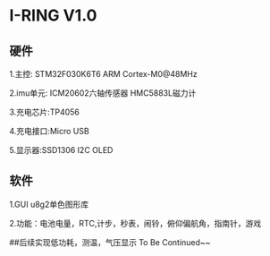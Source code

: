 # I-RING V1.0 
## 硬件  

1.主控: STM32F030K6T6 ARM Cortex-M0@48MHz  

2.imu单元: ICM20602六轴传感器 HMC5883L磁力计  

3.充电芯片:TP4056  

4.充电接口:Micro USB  

5.显示器:SSD1306 I2C OLED  

## 软件  
1.GUI  u8g2单色图形库  

2.功能：电池电量，RTC,计步，秒表，闹铃，俯仰偏航角，指南针，游戏  

##后续实现低功耗，测温，气压显示 To Be Continued~~

